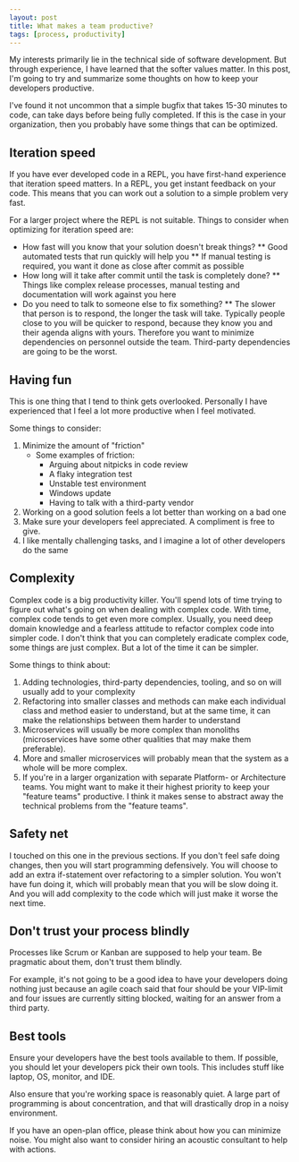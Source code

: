 ```yaml
---
layout: post
title: What makes a team productive?
tags: [process, productivity]
---
```

My interests primarily lie in the technical side of software
development. But through experience, I have learned that
the softer values matter. In this post, I'm going to try
and summarize some thoughts on how to keep your developers
productive.

I've found it not uncommon that a simple bugfix that takes
15-30 minutes to code, can take days before being fully
completed. If this is the case in your organization, 
then you probably have some things that can be optimized.

## Iteration speed

If you have ever developed code in a REPL, you have first-hand
experience that iteration speed matters. In a REPL,
you get instant feedback on your code. This means that you
can work out a solution to a simple problem very fast.

For a larger project where the REPL is not suitable. Things 
to consider when optimizing for iteration speed are:

* How fast will you know that your solution doesn't break things? 
** Good automated tests that run quickly will help you
** If manual testing is required, you want it done as close after commit as possible
* How long will it take after commit until the task is completely done?
** Things like complex release processes, manual testing and documentation will work against you here
* Do you need to talk to someone else to fix something?
** The slower that person is to respond, the longer the task will take. Typically people close to you will be quicker to respond, because they know you and their agenda aligns with yours. Therefore you want to minimize dependencies on personnel outside the team. Third-party dependencies are going to be the worst.

## Having fun

This is one thing that I tend to think gets overlooked. Personally
I have experienced that I feel a lot more productive when
I feel motivated. 

Some things to consider:

1. Minimize the amount of "friction"
   * Some examples of friction:
      * Arguing about nitpicks in code review
      * A flaky integration test
      * Unstable test environment
      * Windows update
      * Having to talk with a third-party vendor
2. Working on a good solution feels a lot better than working on a bad one
3. Make sure your developers feel appreciated. A compliment is free to give.
4. I like mentally challenging tasks, and I imagine a lot of other developers do the same

## Complexity

Complex code is a big productivity killer. You'll spend lots of time
trying to figure out what's going on when dealing with complex code. With
time, complex code tends to get even more complex. Usually, you need deep domain
knowledge and a fearless attitude to refactor complex code into simpler
code. I don't think that you can completely eradicate complex code,
some things are just complex. But a lot of the time it can be simpler.

Some things to think about:

1. Adding technologies, third-party dependencies, tooling, and so on will usually add to your complexity
2. Refactoring into smaller classes and methods can make each individual class and method easier to understand, but at the same time, it can make the relationships between them harder to understand
3. Microservices will usually be more complex than monoliths (microservices have some other qualities that may make them preferable). 
4. More and smaller microservices will probably mean that the system as a whole will be more complex.
5. If you're in a larger organization with separate Platform- or Architecture teams. You might want to make it their highest priority to keep your "feature teams" productive. I think it makes sense to abstract away the technical problems from the "feature teams".

## Safety net

I touched on this one in the previous sections. If you
don't feel safe doing changes, then you will start programming
defensively. You will choose to add an extra if-statement over
refactoring to a simpler solution. You won't have fun doing it,
which will probably mean that you will be slow doing it. And you
will add complexity to the code which will just make it worse the
next time.

## Don't trust your process blindly

Processes like Scrum or Kanban are supposed to help your team.
Be pragmatic about them, don't trust them blindly. 

For example, it's not going to be a good idea
to have your developers doing nothing just because an agile
coach said that four should be your VIP-limit and four issues are
currently sitting blocked, waiting for an answer from a third party.

## Best tools

Ensure your developers have the best tools available to them.
If possible, you should let your developers pick their own tools.
This includes stuff like laptop, OS, monitor, and IDE.

Also ensure that you're working space is reasonably quiet. 
A large part of programming is about concentration, and that will
drastically drop in a noisy environment.

If you have an open-plan office, please think about how you
can minimize noise. You might also want to consider hiring
an acoustic consultant to help with actions.
